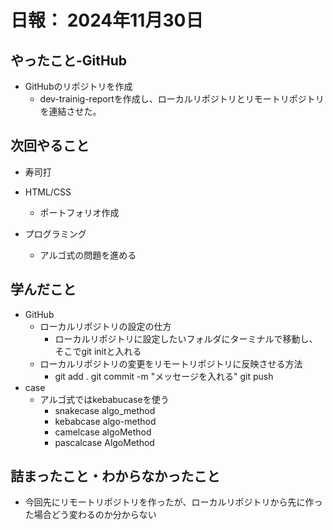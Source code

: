 # 日報： 2024年11月30日

## やったこと-GitHub

- GitHubのリポジトリを作成
  - dev-trainig-reportを作成し、ローカルリポジトリとリモートリポジトリを連結させた。

## 次回やること

- 寿司打

- HTML/CSS
  - ポートフォリオ作成

- プログラミング
  - アルゴ式の問題を進める


## 学んだこと

- GitHub
  - ローカルリポジトリの設定の仕方
    - ローカルリポジトリに設定したいフォルダにターミナルで移動し、そこでgit initと入れる
  - ローカルリポジトリの変更をリモートリポジトリに反映させる方法
    - git add .
      git commit -m "メッセージを入れる"
      git push
- case
  - アルゴ式ではkebabucaseを使う
    - snakecase algo_method
    - kebabcase algo-method
    - camelcase algoMethod
    - pascalcase AlgoMethod

## 詰まったこと・わからなかったこと

- 今回先にリモートリポジトリを作ったが、ローカルリポジトリから先に作った場合どう変わるのか分からない